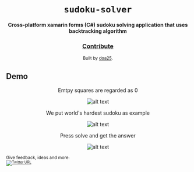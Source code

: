 <div align="center">
  <h1><code>sudoku-solver</code></h1>

  <strong>Cross-platform xamarin forms (C#) sudoku solving application that uses backtracking algorithm</strong>

<h3>
    <a href="https://github.com/unobatbayar/sudoku-solver/pull/new/master">Contribute</a>
  </h3>

  <sub> Built by <a href="https://github.com/DOA25">doa25</a>.</sub>
</div>

## Demo
<div align="center">

Emtpy squares are regarded as 0  

![alt text](https://github.com/unobatbayar/sudokusolver/blob/master/readme-images/initial.png)

We put world's hardest sudoku as example 

![alt text](https://github.com/unobatbayar/sudokusolver/blob/master/readme-images/hardest_problem.png)

Press solve and get the answer 

![alt text](https://github.com/unobatbayar/sudokusolver/blob/master/readme-images/solved.png)

</div>

<sub>Give feedback, ideas and more: <br> <sub> 
[![Twitter URL](https://img.shields.io/twitter/url/https/twitter.com/unobatbayar.svg?style=social&label=Follow%20%40unobatbayar)](https://twitter.com/unobatbayar)

